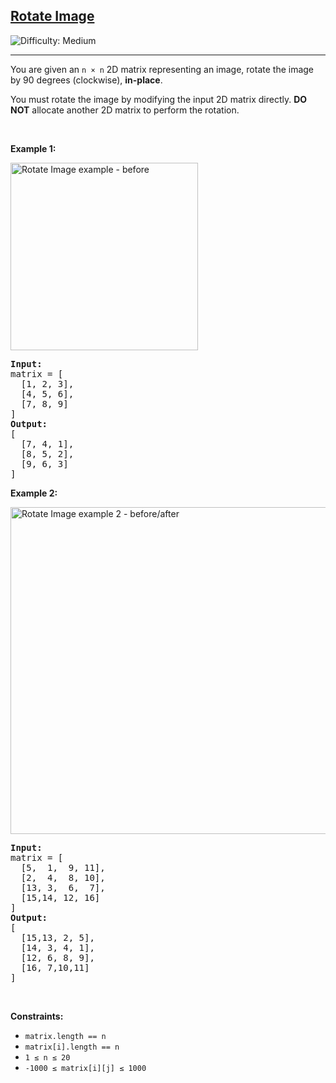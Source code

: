 <h2><a href="https://leetcode.com/problems/rotate-image/">Rotate Image</a></h2>
<img src="https://img.shields.io/badge/Difficulty-Medium-orange" alt="Difficulty: Medium" />
<hr>

<p>You are given an <code>n × n</code> 2D matrix representing an image, rotate the image by 90 degrees (clockwise), <strong>in-place</strong>.</p>
<p>You must rotate the image by modifying the input 2D matrix directly. <strong>DO NOT</strong> allocate another 2D matrix to perform the rotation.</p>

<p>&nbsp;</p>

<p><strong class="example">Example 1:</strong></p>
<img alt="Rotate Image example - before" src="https://assets.leetcode.com/uploads/2020/08/28/mat1.jpg" style="width: 300px; max-width:100%; margin-right: 10px;" />
<pre>
<strong>Input:</strong>
matrix = [
  [1, 2, 3],
  [4, 5, 6],
  [7, 8, 9]
]
<strong>Output:</strong>
[
  [7, 4, 1],
  [8, 5, 2],
  [9, 6, 3]
]
</pre>

<p><strong class="example">Example 2:</strong></p>
<img alt="Rotate Image example 2 - before/after" src="https://assets.leetcode.com/uploads/2020/08/28/mat2.jpg" style="width: 523px; height: auto;" />
<pre>
<strong>Input:</strong>
matrix = [
  [5,  1,  9, 11],
  [2,  4,  8, 10],
  [13, 3,  6,  7],
  [15,14, 12, 16]
]
<strong>Output:</strong>
[
  [15,13, 2, 5],
  [14, 3, 4, 1],
  [12, 6, 8, 9],
  [16, 7,10,11]
]
</pre>

<p>&nbsp;</p>

<p><strong>Constraints:</strong></p>
<ul>
  <li><code>matrix.length == n</code></li>
  <li><code>matrix[i].length == n</code></li>
  <li><code>1 ≤ n ≤ 20</code></li>
  <li><code>-1000 ≤ matrix[i][j] ≤ 1000</code></li>
</ul>
